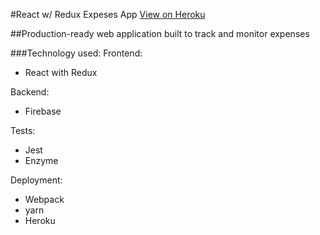 #React w/ Redux Expeses App [View on Heroku](https://react-expenses-app.herokuapp.com)

##Production-ready web application built to track and monitor expenses

###Technology used:
Frontend:
- React with Redux

Backend:
- Firebase

Tests:
- Jest
- Enzyme

Deployment:
- Webpack
- yarn
- Heroku